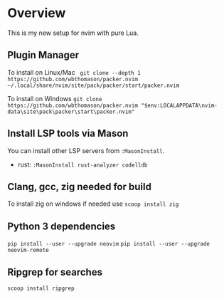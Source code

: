 # Overview

This is my new setup for nvim with pure Lua.

## Plugin Manager

To install on Linux/Mac
` git clone --depth 1 https://github.com/wbthomason/packer.nvim ~/.local/share/nvim/site/pack/packer/start/packer.nvim`

To install on Windows
`git clone https://github.com/wbthomason/packer.nvim "$env:LOCALAPPDATA\nvim-data\site\pack\packer\start\packer.nvim"`

## Install LSP tools via Mason

You can install other LSP servers from `:MasonInstall`.

* rust: `:MasonInstall rust-analyzer codelldb`

## Clang, gcc, zig needed for build
To install zig on windows if needed use `scoop install zig`

## Python 3 dependencies
`pip install --user --upgrade neovim`
`pip install --user --upgrade neovim-remote`

## Ripgrep for searches
`scoop install ripgrep`
